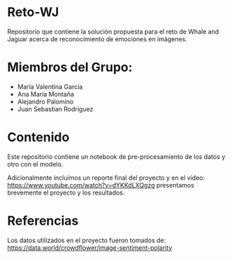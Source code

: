 # Reto-WJ
Repositorio que contiene la solución propuesta para el reto de Whale and Jaguar acerca de reconocimiento de emociones en imágenes.

# Miembros del Grupo:
- María Valentina García
- Ana María Montaña
- Alejandro Palomino
- Juan Sebastian Rodríguez

# Contenido
Este repositorio contiene un notebook de pre-procesamiento de los datos y otro con el modelo.

Adicionalmente incluímos un reporte final del proyecto y en el video: https://www.youtube.com/watch?v=dYKKdLXQgzg presentamos brevemente el proyecto y los resultados.

# Referencias
Los datos utilizados en el proyecto fueron tomados de: https://data.world/crowdflower/image-sentiment-polarity

